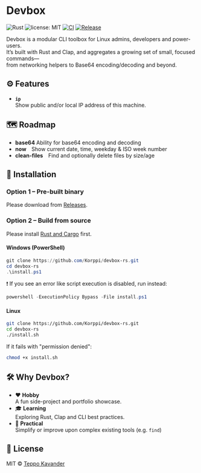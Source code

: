 # Devbox

![Rust](https://img.shields.io/badge/language-Rust-red) ![license: MIT](https://img.shields.io/badge/license-MIT-green) [![CI](https://github.com/Korppi/devbox-rs/actions/workflows/ci.yaml/badge.svg?branch=development)](https://github.com/Korppi/devbox-rs/actions/workflows/ci.yaml) [![Release](https://github.com/Korppi/devbox-rs/actions/workflows/release.yaml/badge.svg?branch=master)](https://github.com/Korppi/devbox-rs/actions/workflows/release.yaml)



Devbox is a modular CLI toolbox for Linux admins, developers and power-users.  
It’s built with Rust and Clap, and aggregates a growing set of small, focused commands—  
from networking helpers to Base64 encoding/decoding and beyond.

## ⚙️ Features

- **`ip`**  
  Show public and/or local IP address of this machine.

## 🗺️ Roadmap

- **base64** Ability for base64 encoding and decoding
- **now** Show current date, time, weekday & ISO week number  
- **clean-files** Find and optionally delete files by size/age 

## 🚀 Installation

### Option 1 – Pre-built binary 
Please download from [Releases](https://github.com/Korppi/devbox-rs/releases).

### Option 2 – Build from source 
Please install [Rust and Cargo](https://www.rust-lang.org/tools/install) first.

#### Windows (PowerShell)

```powershell
git clone https://github.com/Korppi/devbox-rs.git
cd devbox-rs
.\install.ps1
```
❗ If you see an error like script execution is disabled, run instead:
```powershell
powershell -ExecutionPolicy Bypass -File install.ps1
```
#### Linux

```bash
git clone https://github.com/Korppi/devbox-rs.git
cd devbox-rs
./install.sh
```
If it fails with "permission denied":
```bash
chmod +x install.sh
```

## 🛠️ Why Devbox?

- ❤️ **Hobby**  
  A fun side-project and portfolio showcase.  
- 🎓 **Learning**  
  Exploring Rust, Clap and CLI best practices.  
- 🚀 **Practical**  
  Simplify or improve upon complex existing tools (e.g. `find`)  

## 📄 License

MIT © [Teppo Kavander](https://github.com/Korppi)
